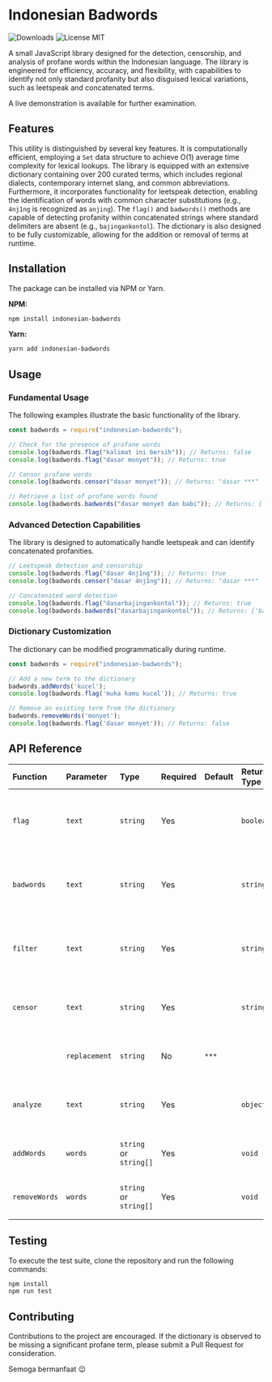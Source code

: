# Indonesian Badwords

![Downloads](https://img.shields.io/npm/dt/indonesian-badwords.svg) ![License MIT](https://img.shields.io/npm/l/indonesian-badwords.svg) 

A small JavaScript library designed for the detection, censorship, and analysis of profane words within the Indonesian language. The library is engineered for efficiency, accuracy, and flexibility, with capabilities to identify not only standard profanity but also disguised lexical variations, such as leetspeak and concatenated terms.

A live demonstration is available for further examination.

## Features

This utility is distinguished by several key features. It is computationally efficient, employing a `Set` data structure to achieve O(1) average time complexity for lexical lookups. The library is equipped with an extensive dictionary containing over 200 curated terms, which includes regional dialects, contemporary internet slang, and common abbreviations. Furthermore, it incorporates functionality for leetspeak detection, enabling the identification of words with common character substitutions (e.g., `4nj1ng` is recognized as `anjing`). The `flag()` and `badwords()` methods are capable of detecting profanity within concatenated strings where standard delimiters are absent (e.g., `bajingankontol`). The dictionary is also designed to be fully customizable, allowing for the addition or removal of terms at runtime.

## Installation

The package can be installed via NPM or Yarn.

**NPM:**
```bash
npm install indonesian-badwords
```

**Yarn:**
```bash
yarn add indonesian-badwords
```

## Usage

### Fundamental Usage

The following examples illustrate the basic functionality of the library.

```javascript
const badwords = require("indonesian-badwords");

// Check for the presence of profane words
console.log(badwords.flag("kalimat ini bersih")); // Returns: false
console.log(badwords.flag("dasar monyet")); // Returns: true

// Censor profane words
console.log(badwords.censor("dasar monyet")); // Returns: "dasar ***"

// Retrieve a list of profane words found
console.log(badwords.badwords("dasar monyet dan babi")); // Returns: ['monyet', 'babi']
```

### Advanced Detection Capabilities

The library is designed to automatically handle leetspeak and can identify concatenated profanities.

```javascript
// Leetspeak detection and censorship
console.log(badwords.flag("dasar 4nj1ng")); // Returns: true
console.log(badwords.censor("dasar 4nj1ng")); // Returns: "dasar ***"

// Concatenated word detection
console.log(badwords.flag("dasarbajingankontol")); // Returns: true
console.log(badwords.badwords("dasarbajingankontol")); // Returns: ['bajingan', 'kontol']
```

### Dictionary Customization

The dictionary can be modified programmatically during runtime.

```javascript
const badwords = require("indonesian-badwords");

// Add a new term to the dictionary
badwords.addWords('kucel');
console.log(badwords.flag('muka kamu kucel')); // Returns: true

// Remove an existing term from the dictionary
badwords.removeWords('monyet');
console.log(badwords.flag('dasar monyet')); // Returns: false
```

## API Reference

| Function | Parameter | Type | Required | Default | Return Type | Description |
| :--- | :--- | :--- | :--- | :--- | :--- | :--- |
| `flag` | `text` | `string` | Yes | | `boolean` | Performs a comprehensive substring search to detect profane words. |
| `badwords` | `text` | `string` | Yes | | `string[]` | Returns an array of all dictionary-defined words found within the text. |
| `filter` | `text` | `string` | Yes | | `string` | Removes profane words from the text, with accurate handling of leetspeak. |
| `censor` | `text` | `string` | Yes | | `string` | Replaces profane words with a substitute string. |
| | `replacement` | `string` | No | `***` | | Specifies the string to be used for replacement. |
| `analyze` | `text` | `string` | Yes | | `object` | Returns a detailed analysis object of the provided text. |
| `addWords` | `words` | `string` or `string[]` | Yes | | `void` | Appends one or more terms to the dictionary. |
| `removeWords`| `words` | `string` or `string[]` | Yes | | `void` | Deletes one or more terms from the dictionary. |

## Testing

To execute the test suite, clone the repository and run the following commands:

```bash
npm install
npm run test
```

## Contributing

Contributions to the project are encouraged. If the dictionary is observed to be missing a significant profane term, please submit a Pull Request for consideration.

Semoga bermanfaat 😉
